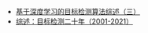 * [基于深度学习的目标检测算法综述（三）](https://zhuanlan.zhihu.com/p/40102001)
* [综述：目标检测二十年（2001-2021）](https://bbs.cvmart.net/articles/4992)